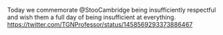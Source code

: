 Today we commemorate @StooCambridge being insufficiently respectful and wish them a full day of being insufficient at everything. https://twitter.com/TGNProfessor/status/1458569293373886467